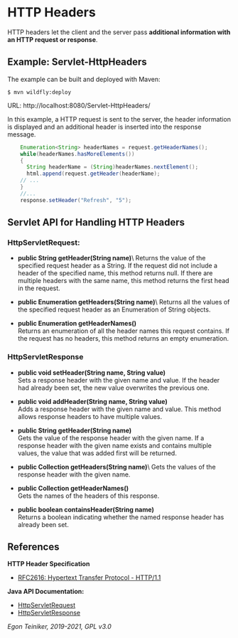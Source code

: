 # HTTP Headers

HTTP headers let the client and the server pass **additional information with an HTTP request or response**.

## Example: Servlet-HttpHeaders

The example  can be built and deployed with Maven:
```
$ mvn wildfly:deploy
```
URL: http://localhost:8080/Servlet-HttpHeaders/

In this example, a HTTP request is sent to the server, the header information is displayed and an additional 
header is inserted into the response message.


```Java 
    Enumeration<String> headerNames = request.getHeaderNames();
    while(headerNames.hasMoreElements()) 
    {
      String headerName = (String)headerNames.nextElement();
      html.append(request.getHeader(headerName);
    // ...
    }
    //...
    response.setHeader("Refresh", "5");
```




## Servlet API for Handling HTTP Headers

### HttpServletRequest:

* **public String getHeader(String name)**\ 
	Returns the value of the specified request header as a String. 
	If the request did not include a header of the specified name, this method 
	returns null.
    If there are multiple headers with the same name, this method returns the 
    first head in the request.

* **public Enumeration<String> getHeaders(String name)**\ 
	Returns all the values of the specified request header as an Enumeration of 
	String objects.

* **public Enumeration<String> getHeaderNames()**\
	Returns an enumeration of all the header names this request contains. If the 
	request has no headers, this method returns an empty enumeration.

    
### HttpServletResponse

* **public void setHeader(String name, String value)**\
	Sets a response header with the given name and value.
    If the header had already been set, the new value overwrites the previous one.
    
* **public void addHeader(String name, String value)**\
	Adds a response header with the given name and value.
    This method allows response headers to have multiple values.
    
* **public String getHeader(String name)**\
	Gets the value of the response header with the given name.
	If a response header with the given name exists and contains multiple values, 
	the value that was added first will be returned.    				
				
* **public Collection<String> getHeaders(String name)**\ 
	Gets the values of the response header with the given name.
	
* **public Collection<String> getHeaderNames()**\
	Gets the names of the headers of this response.
	
* **public boolean containsHeader(String name)**\
	Returns a boolean indicating whether the named response header has already 
	been set.						
				
				
## References

**HTTP Header Specification**
* [RFC2616: Hypertext Transfer Protocol - HTTP/1.1](https://datatracker.ietf.org/doc/html/rfc2616#section-14)

**Java API Documentation:**
* [HttpServletRequest](https://docs.oracle.com/javaee/6/api/javax/servlet/http/HttpServletRequest.html)
* [HttpServletResponse](https://docs.oracle.com/javaee/6/api/javax/servlet/http/HttpServletResponse.html)

*Egon Teiniker, 2019-2021, GPL v3.0*